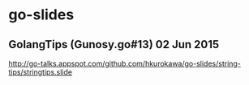 # go-slides

## GolangTips (Gunosy.go#13) 02 Jun 2015
http://go-talks.appspot.com/github.com/hkurokawa/go-slides/string-tips/stringtips.slide
